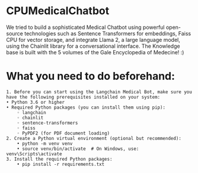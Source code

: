 # CPUMedicalChatbot
We tried to  build a sophisticated Medical Chatbot using powerful open-source technologies such as Sentence Transformers for embeddings, Faiss CPU for vector storage, and integrate Llama 2, a large language model, using the Chainlit library for a conversational interface.
The Knowledge base is built with the 5 volumes of the Gale Encyclopedia of Medecine! :)
# What you need to do beforehand:
    1. Before you can start using the Langchain Medical Bot, make sure you have the following prerequisites installed on your system:
    • Python 3.6 or higher
    • Required Python packages (you can install them using pip):
        ◦ langchain
        ◦ chainlit
        ◦ sentence-transformers
        ◦ faiss
        ◦ PyPDF2 (for PDF document loading)
    2. Create a Python virtual environment (optional but recommended):
        • python -m venv venv
        • source venv/bin/activate  # On Windows, use: venv\Scripts\activate
    3. Install the required Python packages:
        • pip install -r requirements.txt
